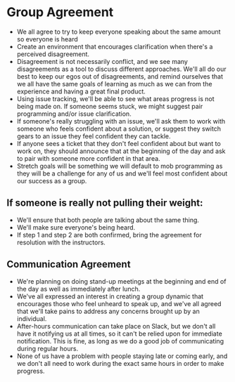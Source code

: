 # Group Agreement

- We all agree to try to keep everyone speaking about the same amount so everyone is heard
- Create an environment that encourages clarification when there's a perceived disagreement.
- Disagreement is not necessarily conflict, and we see many disagreements as a tool to discuss different approaches. We'll all do our best to keep our egos out of disagreements, and remind ourselves that we all have the same goals of learning as much as we can from the experience and having a great final product.
- Using issue tracking, we'll be able to see what areas progress is not being made on. If someone seems stuck, we might suggest pair programming and/or issue clarification.
- If someone's really struggling with an issue, we'll ask them to work with someone who feels confident about a solution, or suggest they switch gears to an issue they feel confident they can tackle.
- If anyone sees a ticket that they don't feel confident about but want to work on, they should announce that at the beginning of the day and ask to pair with someone more confident in that area.
- Stretch goals will be something we will default to mob programming as they will be a challenge for any of us and we'll feel most confident about our success as a group.

## If someone is really not pulling their weight:

- We'll ensure that both people are talking about the same thing.
- We'll make sure everyone's being heard.
- If step 1 and step 2 are both confirmed, bring the agreement for resolution with the instructors.

## Communication Agreement

- We're planning on doing stand-up meetings at the beginning and end of the day as well as immediately after lunch.
- We've all expressed an interest in creating a group dynamic that encourages those who feel unheard to speak up, and we've all agreed that we'll take pains to address any concerns brought up by an individual.
- After-hours communication can take place on Slack, but we don't all have it notifying us at all times, so it can't be relied upon for immediate notification. This is fine, as long as we do a good job of communicating during regular hours.
- None of us have a problem with people staying late or coming early, and we don't all need to work during the exact same hours in order to make progress.
